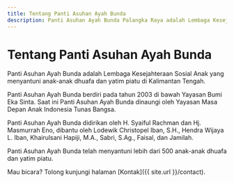 ```yaml
---
title: Tentang Panti Asuhan Ayah Bunda
description: Panti Asuhan Ayah Bunda Palangka Raya adalah Lembaga Kesejahteraan Sosial Anak yang menyantuni anak-anak dhuafa dan yatim piatu.
---
```

# Tentang Panti Asuhan Ayah Bunda

Panti Asuhan Ayah Bunda adalah Lembaga Kesejahteraan Sosial Anak yang menyantuni anak-anak dhuafa dan yatim piatu di Kalimantan Tengah.

Panti Asuhan Ayah Bunda berdiri pada tahun 2003 di bawah Yayasan Bumi Eka Sinta. Saat ini Panti Asuhan Ayah Bunda dinaungi oleh Yayasan Masa Depan Anak Indonesia Tunas Bangsa.

Panti Asuhan Ayah Bunda didirikan oleh H. Syaiful Rachman dan Hj. Masmurrah Eno, dibantu oleh Lodewik Christopel Iban, S.H., Hendra Wijaya L. Iban, Khairulsani Hapiji, M.A., Sabri, S.Ag., Faisal, dan Jamilah.

Panti Asuhan Ayah Bunda telah menyantuni lebih dari 500 anak-anak dhuafa dan yatim piatu.

Mau bicara? Tolong kunjungi halaman [Kontak]({{ site.url }}/contact).
